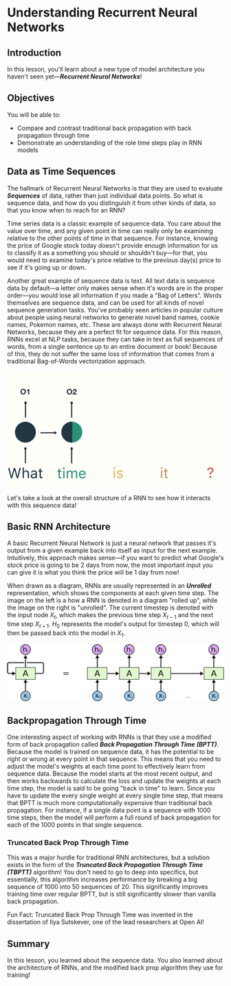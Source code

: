 
# Understanding Recurrent Neural Networks

## Introduction

In this lesson, you'll learn about a new type of model architecture you haven't seen yet&mdash;**_Recurrent Neural Networks_**!

## Objectives

You will be able to:

* Compare and contrast traditional back propagation with back propagation through time
* Demonstrate an understanding of the role time steps play in RNN models

## Data as Time Sequences

The hallmark of Recurrent Neural Networks is that they are used to evaluate **_Sequences_** of data, rather than just individual data points. So what is sequence data, and how do you distinguish it from other kinds of data, so that you know when to reach for an RNN? 

Time series data is a classic example of sequence data. You care about the value over time, and any given point in time can really only be examining relative to the other points of time in  that sequence. For instance, knowing the price of Google stock today doesn't provide enough information for us to classify it as a something you should or shouldn't buy&mdash;for that, you would need to examine today's price relative to the previous day(s) price to see if it's going up or down. 

Another great example of sequence data is text. All text data is sequence data by default&mdash;a letter only makes sense when it's words are in the proper order&mdash;you would lose all information if you made a "Bag of Letters". Words themselves are sequence data, and can be used for all kinds of novel sequence generation tasks. You've probably seen articles in popular culture about people using neural networks to generate novel band names, cookie names, Pokemon names, etc. These are always done with Recurrent Neural Networks, because they are a perfect fit for sequence data. For this reason, RNNs excel at NLP tasks, because they can take in text as full sequences of words, from a single sentence up to an entire document or book! Because of this, they do not suffer the same loss of information that comes from a traditional Bag-of-Words vectorization approach. 

<img src='images/unrolled.gif'>

Let's take a look at the overall structure of a RNN to see how it interacts with this sequence data!

## Basic RNN Architecture

A basic Recurrent Neural Network is just a neural network that passes it's output from a given example back into itself as input for the next example. Intuitively, this approach makes sense&mdash;if you want to predict what Google's stock price is going to be 2 days from now, the most important input you can give it is what you think the price will be 1 day from now!

When drawn as a diagram, RNNs are usually represented in an **_Unrolled_** representation, which shows the components at each given time step. The image on the left is a how a RNN is denoted in a diagram "rolled up", while the image on the right is "unrolled". The current timestep is denoted with the input node $X_t$, which makes the previous time step $X_{t-1}$ and the next time step $X_{t+1}$.  $H_0$ represents the model's output for timestep 0, which will then be passed back into the model in $X_1$. 

<img src='images/RNN-unrolled.png'>



## Backpropagation Through Time

One interesting aspect of working with RNNs is that they use a modified form of back propagation called **_Back Propagation Through Time (BPTT)_**. Because the model is trained on sequence data, it has the potential to be right or wrong at every point in that sequence. This means that you need to adjust the model's weights at each time point to effectively learn from sequence data. Because the model starts at the most recent output, and then works backwards to calculate the loss and update the weights at each time step, the model is said to be going "back in time" to learn.  Since you have to update the every single weight at every single time step, that means that BPTT is much more computationally expensive than traditional back propagation. For instance, if a single data point is a sequence with 1000 time steps, then the model will perform a full round of back propagation for each of the 1000 points in that single sequence. 

### Truncated Back Prop Through Time

This was a major hurdle for traditional RNN architectures, but a solution exists in the form of the **_Truncated Back Propagation Through Time (TBPTT)_** algorithm! You don't need to go to deep into specifics, but essentially, this algorithm increases performance by breaking a big sequence of 1000 into 50 sequences of 20. This significantly improves training time over regular BPTT, but is still significantly slower than vanilla back propagation. 

Fun Fact: Truncated Back Prop Through Time was invented in the dissertation of Ilya Sutskever, one of the lead researchers at Open AI!



## Summary

In this lesson, you learned about the sequence data. You also learned about the architecture of RNNs, and the modified back prop algorithm they use for training!
